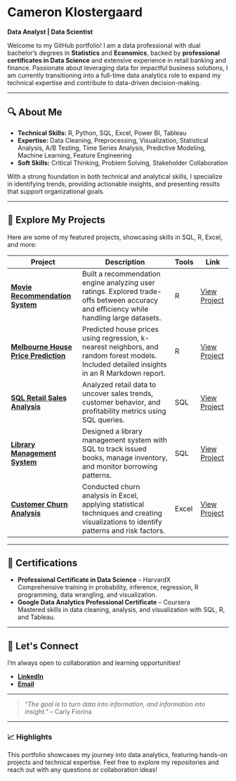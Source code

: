 # **Cameron Klostergaard**  
**Data Analyst | Data Scientist**  

Welcome to my GitHub portfolio! I am a data professional with dual bachelor’s degrees in **Statistics** and **Economics**, backed by **professional certificates in Data Science** and extensive experience in retail banking and finance. Passionate about leveraging data for impactful business solutions, I am currently transitioning into a full-time data analytics role to expand my technical expertise and contribute to data-driven decision-making.

---

## **🔍 About Me**
- **Technical Skills:** R, Python, SQL, Excel, Power BI, Tableau  
- **Expertise:** Data Cleaning, Preprocessing, Visualization, Statistical Analysis, A/B Testing, Time Series Analysis, Predictive Modeling, Machine Learning, Feature Engineering  
- **Soft Skills:** Critical Thinking, Problem Solving, Stakeholder Collaboration  

With a strong foundation in both technical and analytical skills, I specialize in identifying trends, providing actionable insights, and presenting results that support organizational goals.

---

## **📂 Explore My Projects**

Here are some of my featured projects, showcasing skills in SQL, R, Excel, and more:

| **Project**                         | **Description**                                                                                                                                  | **Tools**       | **Link**                                                   |
|-------------------------------------|--------------------------------------------------------------------------------------------------------------------------------------------------|-----------------|-----------------------------------------------------------|
| **[Movie Recommendation System](#)** | Built a recommendation engine analyzing user ratings. Explored trade-offs between accuracy and efficiency while handling large datasets.         | R               | [View Project](https://github.com/camklost/Movie-Recommendation-Project)        |
| **[Melbourne House Price Prediction](#)** | Predicted house prices using regression, k-nearest neighbors, and random forest models. Included detailed insights in an R Markdown report.      | R               | [View Project](https://github.com/camklost/Melbourne-House-Prices-Project)         |
| **[SQL Retail Sales Analysis](#)**   | Analyzed retail data to uncover sales trends, customer behavior, and profitability metrics using SQL queries.                                    | SQL             | [View Project](https://github.com/camklost/sql_retail_sales)         |
| **[Library Management System](#)**   | Designed a library management system with SQL to track issued books, manage inventory, and monitor borrowing patterns.                          | SQL             | [View Project](https://github.com/camklost/Library-Management-System---SQL)         |
| **[Customer Churn Analysis](#)**     | Conducted churn analysis in Excel, applying statistical techniques and creating visualizations to identify patterns and risk factors.            | Excel           | [View Project](https://github.com/camklost/Customer-Churn-Analysis---Excel)         |

---

## **📜 Certifications**
- **Professional Certificate in Data Science** – HarvardX  
  Comprehensive training in probability, inference, regression, R programming, data wrangling, and visualization.  
- **Google Data Analytics Professional Certificate** – Coursera  
  Mastered skills in data cleaning, analysis, and visualization with SQL, R, and Tableau.

---

## **🤝 Let's Connect**
I’m always open to collaboration and learning opportunities!  
- **[LinkedIn](https://www.linkedin.com/in/cameron-klostergaard-457a9326b/)**  
- **[Email](mailto:cameron_klostergaard@outlook.com)**  

---

> _"The goal is to turn data into information, and information into insight."_ – Carly Fiorina  

---

### **📈 Highlights**
This portfolio showcases my journey into data analytics, featuring hands-on projects and technical expertise. Feel free to explore my repositories and reach out with any questions or collaboration ideas!

